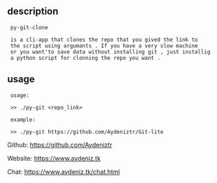 
## description
```
 py-git-clone
 
 is a cli-app that clones the repo that you gived the link to 
 the script using argumants . If you have a very slow machine
 or you want'to save data without installing git , just installig
 a python script for clonning the repo you want .
```

## usage

```
 usage:
 
 >> ./py-git <repo_link>
 
 example:
 
 >> ./py-git https://github.com/Aydeniztr/Git-lite

```

  Github: https://github.com/Aydeniztr
  
  Website: https://www.aydeniz.tk 
  
  Chat: https://www.aydeniz.tk/chat.html 

 




